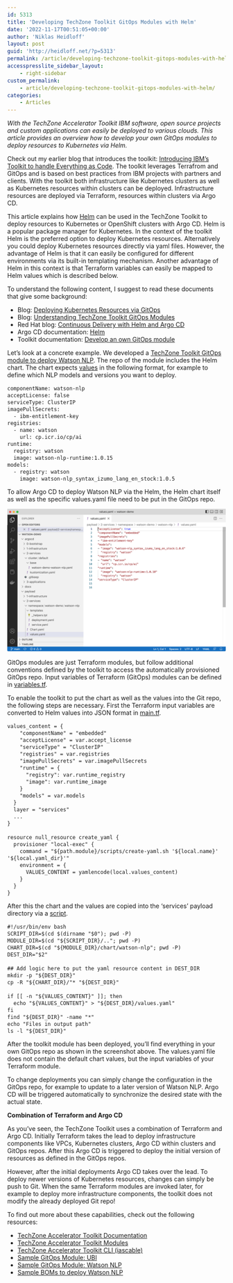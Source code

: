 ```yaml
---
id: 5313
title: 'Developing TechZone Toolkit GitOps Modules with Helm'
date: '2022-11-17T00:51:05+00:00'
author: 'Niklas Heidloff'
layout: post
guid: 'http://heidloff.net/?p=5313'
permalink: /article/developing-techzone-toolkit-gitops-modules-with-helm/
accesspresslite_sidebar_layout:
    - right-sidebar
custom_permalink:
    - article/developing-techzone-toolkit-gitops-modules-with-helm/
categories:
    - Articles
---
```


*With the TechZone Accelerator Toolkit IBM software, open source projects and custom applications can easily be deployed to various clouds. This article provides an overview how to develop your own GitOps modules to deploy resources to Kubernetes via Helm.*

Check out my earlier blog that introduces the toolkit: [Introducing IBM’s Toolkit to handle Everything as Code](http://heidloff.net/article/introducing-ibms-toolkit-to-handle-everything-as-code/). The toolkit leverages Terrafrom and GitOps and is based on best practices from IBM projects with partners and clients. With the toolkit both infrastructure like Kubernetes clusters as well as Kubernetes resources within clusters can be deployed. Infrastructure resources are deployed via Terraform, resources within clusters via Argo CD.

This article explains how [Helm](https://helm.sh/) can be used in the TechZone Toolkit to deploy resources to Kubernetes or OpenShift clusters with Argo CD. Helm is a popular package manager for Kubernetes. In the context of the toolkit Helm is the preferred option to deploy Kubernetes resources. Alternatively you could deploy Kubernetes resources directly via yaml files. However, the advantage of Helm is that it can easily be configured for different environments via its built-in templating mechanism. Another advantage of Helm in this context is that Terraform variables can easily be mapped to Helm values which is described below.

To understand the following content, I suggest to read these documents that give some background:

- Blog: [Deploying Kubernetes Resources via GitOps](http://heidloff.net/article/deploying-kubernetes-resources-via-gitops/)
- Blog: [Understanding TechZone Toolkit GitOps Modules](http://heidloff.net/article/understanding-techzone-toolkit-gitops-modules/)
- Red Hat blog: [Continuous Delivery with Helm and Argo CD](https://cloud.redhat.com/blog/continuous-delivery-with-helm-and-argo-cd)
- Argo CD documentation: [Helm](https://argo-cd.readthedocs.io/en/stable/user-guide/helm/)
- Toolkit documentation: [Develop an own GitOps module](https://github.com/cloud-native-toolkit/site-operator-guide/blob/bed61cb15079cc998ec49a15454de4d671c6ad42/docs/learn/iascable/lab4/index.md)

Let’s look at a concrete example. We developed a [TechZone Toolkit GitOps module to deploy Watson NLP](https://github.com/cloud-native-toolkit/terraform-gitops-watson-nlp). The repo of the module includes the Helm chart. The chart expects [values](https://github.com/IBM/watson-automation/blob/0ba8ec48a8c3695b717db9ca55217706e44ecb0f/helm-nlp/values.yaml) in the following format, for example to define which NLP models and versions you want to deploy.

```
componentName: watson-nlp
acceptLicense: false
serviceType: ClusterIP
imagePullSecrets:
  - ibm-entitlement-key
registries:
  - name: watson
    url: cp.icr.io/cp/ai
runtime:
  registry: watson
  image: watson-nlp-runtime:1.0.15
models:
  - registry: watson
    image: watson-nlp_syntax_izumo_lang_en_stock:1.0.5
```

To allow Argo CD to deploy Watson NLP via the Helm, the Helm chart itself as well as the specific values.yaml file need to be put in the GitOps repo.

![image](/assets/img/2022/11/Screenshot-2022-11-14-at-11.46.31.png)

GitOps modules are just Terraform modules, but follow additional conventions defined by the toolkit to access the automatically provisioned GitOps repo. Input variables of Terraform (GitOps) modules can be defined in [variables.tf](https://github.com/cloud-native-toolkit/terraform-gitops-watson-nlp/blob/4c22e5bba2023602bdd8e4a1a1634b4d024ee937/variables.tf).

To enable the toolkit to put the chart as well as the values into the Git repo, the following steps are necessary. First the Terraform input variables are converted to Helm values into JSON format in [main.tf](https://github.com/cloud-native-toolkit/terraform-gitops-watson-nlp/blob/4c22e5bba2023602bdd8e4a1a1634b4d024ee937/main.tf#L7-L50).

```
values_content = {
    "componentName" = "embedded"
    "acceptLicense" = var.accept_license
    "serviceType" = "ClusterIP"
    "registries" = var.registries
    "imagePullSecrets" = var.imagePullSecrets
    "runtime" = {
      "registry": var.runtime_registry
      "image": var.runtime_image
    }
    "models" = var.models
  }
  layer = "services"
  ...
}

resource null_resource create_yaml {
  provisioner "local-exec" {
    command = "${path.module}/scripts/create-yaml.sh '${local.name}' '${local.yaml_dir}'"
    environment = {
      VALUES_CONTENT = yamlencode(local.values_content)
    }
  }
}
```

After this the chart and the values are copied into the ‘services’ payload directory via a [script](https://github.com/cloud-native-toolkit/terraform-gitops-watson-nlp/blob/4c22e5bba2023602bdd8e4a1a1634b4d024ee937/scripts/create-yaml.sh).

```
#!/usr/bin/env bash
SCRIPT_DIR=$(cd $(dirname "$0"); pwd -P)
MODULE_DIR=$(cd "${SCRIPT_DIR}/.."; pwd -P)
CHART_DIR=$(cd "${MODULE_DIR}/chart/watson-nlp"; pwd -P)
DEST_DIR="$2" 

## Add logic here to put the yaml resource content in DEST_DIR
mkdir -p "${DEST_DIR}"
cp -R "${CHART_DIR}/"* "${DEST_DIR}"

if [[ -n "${VALUES_CONTENT}" ]]; then
  echo "${VALUES_CONTENT}" > "${DEST_DIR}/values.yaml"
fi
find "${DEST_DIR}" -name "*"
echo "Files in output path"
ls -l "${DEST_DIR}"
```

After the toolkit module has been deployed, you’ll find everything in your own GitOps repo as shown in the screenshot above. The values.yaml file does not contain the default chart values, but the input variables of your Terraform module.

To change deployments you can simply change the configuration in the GitOps repo, for example to update to a later version of Watson NLP. Argo CD will be triggered automatically to synchronize the desired state with the actual state.

**Combination of Terraform and Argo CD**

As you’ve seen, the TechZone Toolkit uses a combination of Terraform and Argo CD. Initially Terraform takes the lead to deploy infrastructure components like VPCs, Kubernetes clusters, Argo CD within clusters and GitOps repos. After this Argo CD is triggered to deploy the initial version of resources as defined in the GitOps repos.

However, after the initial deployments Argo CD takes over the lead. To deploy newer versions of Kubernetes resources, changes can simply be push to Git. When the same Terraform modules are invoked later, for example to deploy more infrastructure components, the toolkit does not modify the already deployed Git repo!

To find out more about these capabilities, check out the following resources:

- [TechZone Accelerator Toolkit Documentation](https://operate.cloudnativetoolkit.dev/)
- [TechZone Accelerator Toolkit Modules](https://operate.cloudnativetoolkit.dev/)
- [TechZone Accelerator Toolkit CLI (iascable)](https://github.com/cloud-native-toolkit/iascable)
- [Sample GitOps Module: UBI](https://github.com/cloud-native-toolkit/terraform-gitops-ubi)
- [Sample GitOps Module: Watson NLP](https://github.com/cloud-native-toolkit/terraform-gitops-watson-nlp)
- [Sample BOMs to deploy Watson NLP](https://github.com/IBM/watson-automation)